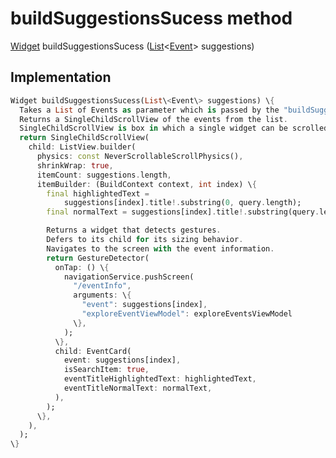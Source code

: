 


# buildSuggestionsSucess method








[Widget](https:api.flutter.dev/flutter/widgets/Widget-class.html) buildSuggestionsSucess
([List](https:api.flutter.dev/flutter/dart-core/List-class.html)&lt;[Event](../../models_events_event_model/Event-class.md)\> suggestions)








## Implementation

```dart
Widget buildSuggestionsSucess(List\<Event\> suggestions) \{
  Takes a List of Events as parameter which is passed by the "buildSuggestions" function.
  Returns a SingleChildScrollView of the events from the list.
  SingleChildScrollView is box in which a single widget can be scrolled.
  return SingleChildScrollView(
    child: ListView.builder(
      physics: const NeverScrollableScrollPhysics(),
      shrinkWrap: true,
      itemCount: suggestions.length,
      itemBuilder: (BuildContext context, int index) \{
        final highlightedText =
            suggestions[index].title!.substring(0, query.length);
        final normalText = suggestions[index].title!.substring(query.length);

        Returns a widget that detects gestures.
        Defers to its child for its sizing behavior.
        Navigates to the screen with the event information.
        return GestureDetector(
          onTap: () \{
            navigationService.pushScreen(
              "/eventInfo",
              arguments: \{
                "event": suggestions[index],
                "exploreEventViewModel": exploreEventsViewModel
              \},
            );
          \},
          child: EventCard(
            event: suggestions[index],
            isSearchItem: true,
            eventTitleHighlightedText: highlightedText,
            eventTitleNormalText: normalText,
          ),
        );
      \},
    ),
  );
\}
```







